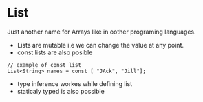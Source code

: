 # List

Just another name for Arrays like in oother programing languages.
- Lists are mutable i.e  we can change the value at any point.
- const lists are also posible
```
// example of const list
List<String> names = const [ "JAck", "Jill"];
```
- type inference workes while defining list
- staticaly typed is also possible


